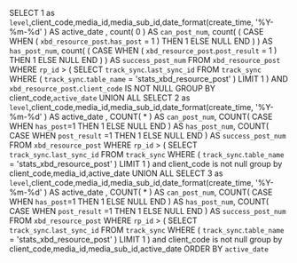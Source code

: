 SELECT
	1 as `level`,client_code,media_id,media_sub_id,date_format(create_time, '%Y-%m-%d' ) AS active_date ,
	count( 0 ) AS `can_post_num`,
	count( ( CASE WHEN ( `xbd_resource_post`.`has_post` = 1 ) THEN 1 ELSE NULL END ) ) AS `has_post_num`,
	count( ( CASE WHEN ( `xbd_resource_post`.`post_result` = 1 ) THEN 1 ELSE NULL END ) ) AS `success_post_num` 
FROM
	`xbd_resource_post` 
WHERE
		`rp_id` > ( SELECT `track_sync`.`last_sync_id` FROM `track_sync` WHERE ( `track_sync`.`table_name` = 'stats_xbd_resource_post' ) LIMIT 1 )  AND `xbd_resource_post`.`client_code` IS NOT NULL GROUP BY client_code,`active_date` 
UNION ALL
SELECT
		2 as `level`,client_code,media_id,media_sub_id,date_format(create_time, '%Y-%m-%d' ) AS active_date ,
	  COUNT( * ) AS `can_post_num`, 
    COUNT( CASE WHEN `has_post`=1 THEN 1 ELSE NULL END ) AS `has_post_num`, 
    COUNT( CASE WHEN `post_result` =1 THEN 1 ELSE NULL END ) AS `success_post_num`
FROM
	`xbd_resource_post` 
WHERE
		`rp_id` > ( SELECT `track_sync`.`last_sync_id` FROM `track_sync` WHERE ( `track_sync`.`table_name` = 'stats_xbd_resource_post' ) LIMIT 1 )
		and client_code is not null group by client_code,media_id,active_date
UNION ALL
SELECT
	3 as `level`,client_code,media_id,media_sub_id,date_format(create_time, '%Y-%m-%d' ) AS active_date ,
	  COUNT( * ) AS `can_post_num`, 
    COUNT( CASE WHEN `has_post`=1 THEN 1 ELSE NULL END ) AS `has_post_num`, 
    COUNT( CASE WHEN `post_result` =1 THEN 1 ELSE NULL END ) AS `success_post_num`
FROM
	`xbd_resource_post` 
WHERE
		`rp_id` > ( SELECT `track_sync`.`last_sync_id` FROM `track_sync` WHERE ( `track_sync`.`table_name` = 'stats_xbd_resource_post' ) LIMIT 1 ) 
	and client_code is not null group by client_code,media_id,media_sub_id,active_date
ORDER BY
	`active_date`

